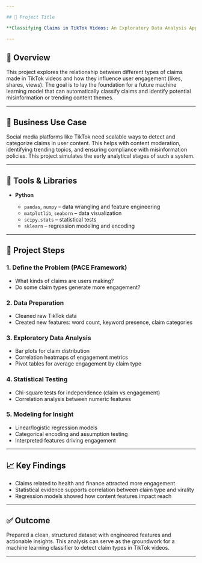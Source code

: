 ```yaml
---

## 📌 Project Title

**Classifying Claims in TikTok Videos: An Exploratory Data Analysis Approach**

---
```


## 📁 Overview

This project explores the relationship between different types of claims made in TikTok videos and how they influence user engagement (likes, shares, views). The goal is to lay the foundation for a future machine learning model that can automatically classify claims and identify potential misinformation or trending content themes.

---

## 🎯 Business Use Case

Social media platforms like TikTok need scalable ways to detect and categorize claims in user content. This helps with content moderation, identifying trending topics, and ensuring compliance with misinformation policies. This project simulates the early analytical stages of such a system.

---

## 🧰 Tools & Libraries

* **Python**

  * `pandas`, `numpy` – data wrangling and feature engineering
  * `matplotlib`, `seaborn` – data visualization
  * `scipy.stats` – statistical tests
  * `sklearn` – regression modeling and encoding

---

## 🧪 Project Steps

### 1. Define the Problem (PACE Framework)

* What kinds of claims are users making?
* Do some claim types generate more engagement?

### 2. Data Preparation

* Cleaned raw TikTok data
* Created new features: word count, keyword presence, claim categories

### 3. Exploratory Data Analysis

* Bar plots for claim distribution
* Correlation heatmaps of engagement metrics
* Pivot tables for average engagement by claim type

### 4. Statistical Testing

* Chi-square tests for independence (claim vs engagement)
* Correlation analysis between numeric features

### 5. Modeling for Insight

* Linear/logistic regression models
* Categorical encoding and assumption testing
* Interpreted features driving engagement

---

## 📈 Key Findings

* Claims related to health and finance attracted more engagement
* Statistical evidence supports correlation between claim type and virality
* Regression models showed how content features impact reach

---

## ✅ Outcome

Prepared a clean, structured dataset with engineered features and actionable insights. This analysis can serve as the groundwork for a machine learning classifier to detect claim types in TikTok videos.

---

